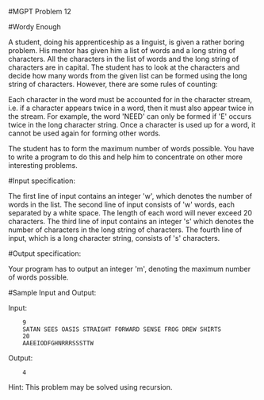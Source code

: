 #MGPT Problem 12

#Wordy Enough

A student, doing his apprenticeship as a linguist, is given a rather boring problem. His mentor has given him a list of words and a long string of characters. All the characters in the list of words and the long string of characters are in capital. The student has to look at the characters and decide how many words from the given list can be formed using the long string of characters. However, there are some rules of counting:

Each character in the word must be accounted for in the character stream, i.e. if a character appears twice in a word, then it must also appear twice in the stream. For example, the word 'NEED' can only be formed if 'E' occurs twice in the long character string.
Once a character is used up for a word, it cannot be used again for forming other words.

The student has to form the maximum number of words possible. You have to write a program to do this and help him to concentrate on other more interesting problems.

#Input specification:

The first line of input contains an integer 'w', which denotes the number of words in the list.
The second line of input consists of 'w' words, each separated by a white space. The length of each word will never exceed 20 characters.
The third line of input contains an integer 's' which denotes the number of characters in the long string of characters.
The fourth line of input, which is a long character string, consists of 's' characters.

#Output specification:

Your program has to output an integer 'm', denoting the maximum number of words possible.

#Sample Input and Output:

Input:

		9 
		SATAN SEES OASIS STRAIGHT FORWARD SENSE FROG DREW SHIRTS 
		20 
		AAEEIODFGHNRRRSSSTTW

Output:

		4

Hint: This problem may be solved using recursion.